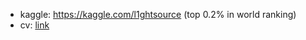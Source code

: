 * kaggle: https://kaggle.com/l1ghtsource (top 0.2% in world ranking)
* cv: [link](https://drive.google.com/file/d/13N4fsJiPSTzbCBqS3FhPKkn0izJiVFHz/view?usp=sharing)

